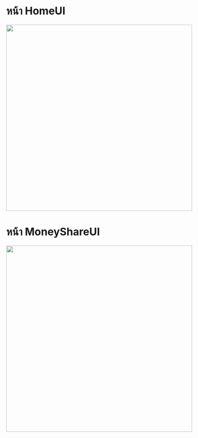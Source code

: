 # หน้า HomeUI

<img src = "https://user-images.githubusercontent.com/89514717/139033523-0afa7bbd-ef5f-48e9-8941-851d32b7578b.png" height = "500">

# หน้า MoneyShareUI

<img src = "https://user-images.githubusercontent.com/89514717/139033791-aa11dcfb-0f88-48cc-9de0-3d3428b3a430.png" height = "500">

